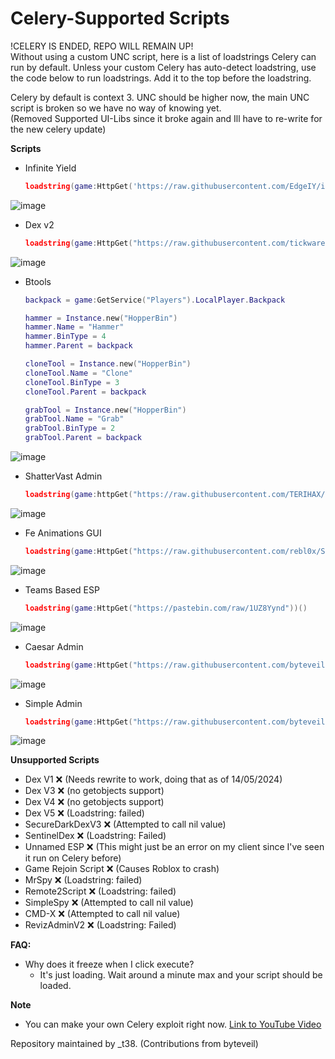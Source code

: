 # Celery-Supported Scripts
!CELERY IS ENDED, REPO WILL REMAIN UP! <br>
Without using a custom UNC script, here is a list of loadstrings Celery can run by default. Unless your custom Celery has auto-detect loadstring, use the code below to run loadstrings. Add it to the top before the loadstring. <br>

Celery by default is context 3. UNC should be higher now, the main UNC script is broken so we have no way of knowing yet. <br>
(Removed Supported UI-Libs since it broke again and Ill have to re-write for the new celery update) <br>

**Scripts**
- Infinite Yield
  ```lua
  loadstring(game:HttpGet('https://raw.githubusercontent.com/EdgeIY/infiniteyield/master/source'))()
  ```
![image](https://github.com/rebl0x/Celery-supported-scripts/assets/169552876/6dd93df4-e15c-4b63-b894-4ca54c2a74a7)

- Dex v2
  ```lua
  loadstring(game:HttpGet("https://raw.githubusercontent.com/tickwares/loadstringtest/main/dexs"))()
  ```
![image](https://github.com/rebl0x/Celery-supported-scripts/assets/169552876/080db141-5285-4f05-ab22-9d74a9960f14)

- Btools
  ```lua
  backpack = game:GetService("Players").LocalPlayer.Backpack

  hammer = Instance.new("HopperBin")
  hammer.Name = "Hammer"
  hammer.BinType = 4
  hammer.Parent = backpack

  cloneTool = Instance.new("HopperBin")
  cloneTool.Name = "Clone"
  cloneTool.BinType = 3
  cloneTool.Parent = backpack

  grabTool = Instance.new("HopperBin")
  grabTool.Name = "Grab"
  grabTool.BinType = 2
  grabTool.Parent = backpack
  ```
![image](https://github.com/rebl0x/Celery-supported-scripts/assets/169552876/0057ebaf-f25e-48ab-b79e-3ad29228491c)

- ShatterVast Admin
  ```lua
  loadstring(game:httpGet("https://raw.githubusercontent.com/TERIHAX/Scripts/main/Universal/Admin%20Scripts/ShatterVast.lua"))()
  ```
![image](https://github.com/rebl0x/Celery-supported-scripts/assets/169552876/2365f615-31d7-41a9-bedd-d09970b3f7fc)

- Fe Animations GUI
  ```lua
  loadstring(game:HttpGet("https://raw.githubusercontent.com/rebl0x/Scripts/main/Fe%20Animations"))()
  ```
![image](https://github.com/rebl0x/Celery-supported-scripts/assets/169552876/afb98b68-e4f5-44b0-8801-214ae91a8a1c)

- Teams Based ESP
  ```lua
  loadstring(game:HttpGet("https://pastebin.com/raw/1UZ8Yynd"))()
  ```
![image](https://github.com/rebl0x/Celery-supported-scripts/assets/169552876/148d8817-8417-483e-9286-cc5cfcfecc46)

- Caesar Admin
  ```lua
  loadstring(game:HttpGet("https://raw.githubusercontent.com/byteveil/celery-compatible-scripts/main/scripts/caeser-admin.lua"))()
  ```
![image](https://github.com/rebl0x/Celery-supported-scripts/assets/169552876/191c5279-2a35-4f25-8849-22985cc8670f)

- Simple Admin
  ```lua
  loadstring(game:HttpGet("https://raw.githubusercontent.com/byteveil/celery-compatible-scripts/main/scripts/simple-admin.lua"))()
  ```
![image](https://github.com/rebl0x/Celery-supported-scripts/assets/169552876/1df5c3af-5d42-4f0d-8e31-fa2cff8848b3)

**Unsupported Scripts**
- Dex V1 ❌ (Needs rewrite to work, doing that as of 14/05/2024)
- Dex V3 ❌ (no getobjects support)
- Dex V4 ❌ (no getobjects support)
- Dex V5 ❌ (Loadstring: failed)
- SecureDarkDexV3 ❌ (Attempted to call nil value)
- SentinelDex ❌ (Loadstring: Failed)
- Unnamed ESP ❌ (This might just be an error on my client since I've seen it run on Celery before)
- Game Rejoin Script ❌ (Causes Roblox to crash)
- MrSpy ❌ (Loadstring: failed)
- Remote2Script ❌ (Loadstring: failed)
- SimpleSpy ❌ (Attempted to call nil value)
- CMD-X ❌ (Attempted to call nil value)
- RevizAdminV2 ❌ (Loadstring: Failed)

**FAQ:**
- Why does it freeze when I click execute? 
  - It's just loading. Wait around a minute max and your script should be loaded.

**Note**
- You can make your own Celery exploit right now.
  [Link to YouTube Video](https://www.youtube.com/watch?v=82u6qf7zn68)

Repository maintained by _t38. (Contributions from byteveil)
